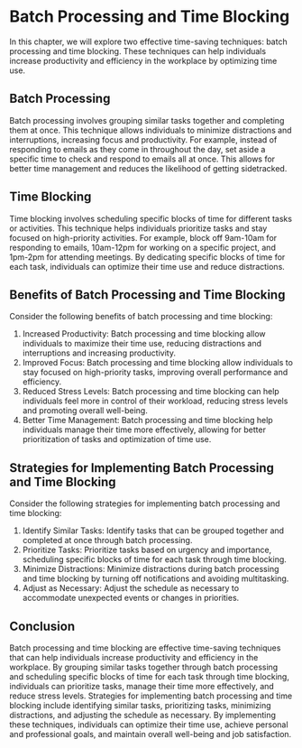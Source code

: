 Batch Processing and Time Blocking
=====================================================================

In this chapter, we will explore two effective time-saving techniques: batch processing and time blocking. These techniques can help individuals increase productivity and efficiency in the workplace by optimizing time use.

Batch Processing
----------------

Batch processing involves grouping similar tasks together and completing them at once. This technique allows individuals to minimize distractions and interruptions, increasing focus and productivity. For example, instead of responding to emails as they come in throughout the day, set aside a specific time to check and respond to emails all at once. This allows for better time management and reduces the likelihood of getting sidetracked.

Time Blocking
-------------

Time blocking involves scheduling specific blocks of time for different tasks or activities. This technique helps individuals prioritize tasks and stay focused on high-priority activities. For example, block off 9am-10am for responding to emails, 10am-12pm for working on a specific project, and 1pm-2pm for attending meetings. By dedicating specific blocks of time for each task, individuals can optimize their time use and reduce distractions.

Benefits of Batch Processing and Time Blocking
----------------------------------------------

Consider the following benefits of batch processing and time blocking:

1. Increased Productivity: Batch processing and time blocking allow individuals to maximize their time use, reducing distractions and interruptions and increasing productivity.
2. Improved Focus: Batch processing and time blocking allow individuals to stay focused on high-priority tasks, improving overall performance and efficiency.
3. Reduced Stress Levels: Batch processing and time blocking can help individuals feel more in control of their workload, reducing stress levels and promoting overall well-being.
4. Better Time Management: Batch processing and time blocking help individuals manage their time more effectively, allowing for better prioritization of tasks and optimization of time use.

Strategies for Implementing Batch Processing and Time Blocking
--------------------------------------------------------------

Consider the following strategies for implementing batch processing and time blocking:

1. Identify Similar Tasks: Identify tasks that can be grouped together and completed at once through batch processing.
2. Prioritize Tasks: Prioritize tasks based on urgency and importance, scheduling specific blocks of time for each task through time blocking.
3. Minimize Distractions: Minimize distractions during batch processing and time blocking by turning off notifications and avoiding multitasking.
4. Adjust as Necessary: Adjust the schedule as necessary to accommodate unexpected events or changes in priorities.

Conclusion
----------

Batch processing and time blocking are effective time-saving techniques that can help individuals increase productivity and efficiency in the workplace. By grouping similar tasks together through batch processing and scheduling specific blocks of time for each task through time blocking, individuals can prioritize tasks, manage their time more effectively, and reduce stress levels. Strategies for implementing batch processing and time blocking include identifying similar tasks, prioritizing tasks, minimizing distractions, and adjusting the schedule as necessary. By implementing these techniques, individuals can optimize their time use, achieve personal and professional goals, and maintain overall well-being and job satisfaction.
